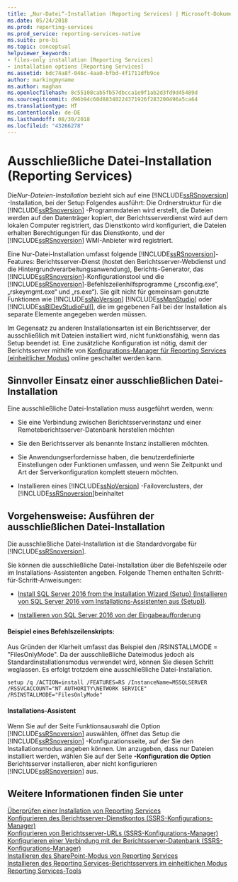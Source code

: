 ```yaml
---
title: „Nur-Datei“-Installation (Reporting Services) | Microsoft-Dokumentation
ms.date: 05/24/2018
ms.prod: reporting-services
ms.prod_service: reporting-services-native
ms.suite: pro-bi
ms.topic: conceptual
helpviewer_keywords:
- files-only installation [Reporting Services]
- installation options [Reporting Services]
ms.assetid: bdc74a8f-046c-4aa0-bfbd-4f1711dfb9ce
author: markingmyname
ms.author: maghan
ms.openlocfilehash: 8c55108cab5fb57dbcca1e9f1ab2d3fd9d45489d
ms.sourcegitcommit: d96b94c60d88340224371926f283200496a5ca64
ms.translationtype: HT
ms.contentlocale: de-DE
ms.lasthandoff: 08/30/2018
ms.locfileid: "43266278"
---
```

# <a name="files-only-installation-reporting-services"></a>Ausschließliche Datei-Installation (Reporting Services)
  Die*Nur-Dateien-Installation* bezieht sich auf eine [!INCLUDE[ssRSnoversion](../../includes/ssrsnoversion-md.md)] -Installation, bei der Setup Folgendes ausführt: Die Ordnerstruktur für die [!INCLUDE[ssRSnoversion](../../includes/ssrsnoversion-md.md)] -Programmdateien wird erstellt, die Dateien werden auf den Datenträger kopiert, der Berichtsserverdienst wird auf dem lokalen Computer registriert, das Dienstkonto wird konfiguriert, die Dateien erhalten Berechtigungen für das Dienstkonto, und der [!INCLUDE[ssRSnoversion](../../includes/ssrsnoversion-md.md)] WMI-Anbieter wird registriert.  
  
 Eine Nur-Datei-Installation umfasst folgende [!INCLUDE[ssRSnoversion](../../includes/ssrsnoversion-md.md)]-Features: Berichtsserver-Dienst (hostet den Berichtsserver-Webdienst und die Hintergrundverarbeitungsanwendung), Berichts-Generator, das [!INCLUDE[ssRSnoversion](../../includes/ssrsnoversion-md.md)]-Konfigurationstool und die [!INCLUDE[ssRSnoversion](../../includes/ssrsnoversion-md.md)]-Befehlszeilenhilfsprogramme („rsconfig.exe“, „rskeymgmt.exe“ und „rs.exe“). Sie gilt nicht für gemeinsam genutzte Funktionen wie [!INCLUDE[ssNoVersion](../../includes/ssnoversion-md.md)] [!INCLUDE[ssManStudio](../../includes/ssmanstudio-md.md)] oder [!INCLUDE[ssBIDevStudioFull](../../includes/ssbidevstudiofull-md.md)], die im gegebenen Fall bei der Installation als separate Elemente angegeben werden müssen.  
  
 Im Gegensatz zu anderen Installationsarten ist ein Berichtsserver, der ausschließlich mit Dateien installiert wird, nicht funktionsfähig, wenn das Setup beendet ist. Eine zusätzliche Konfiguration ist nötig, damit der Berichtsserver mithilfe von [Konfigurations-Manager für Reporting Services (einheitlicher Modus)](../../reporting-services/install-windows/reporting-services-configuration-manager-native-mode.md) online geschaltet werden kann.  
  
## <a name="when-to-select-files-only-installation-mode"></a>Sinnvoller Einsatz einer ausschließlichen Datei-Installation  
 Eine ausschließliche Datei-Installation muss ausgeführt werden, wenn:  
  
-   Sie eine Verbindung zwischen Berichtsserverinstanz und einer Remoteberichtsserver-Datenbank herstellen möchten  
  
-   Sie den Berichtsserver als benannte Instanz installieren möchten.  
  
-   Sie Anwendungserfordernisse haben, die benutzerdefinierte Einstellungen oder Funktionen umfassen, und wenn Sie Zeitpunkt und Art der Serverkonfiguration komplett steuern möchten.  
  
-   Installieren eines [!INCLUDE[ssNoVersion](../../includes/ssnoversion-md.md)] -Failoverclusters, der [!INCLUDE[ssRSnoversion](../../includes/ssrsnoversion-md.md)]beinhaltet  
  
## <a name="how-to-perform-a-files-only-installation"></a>Vorgehensweise: Ausführen der ausschließlichen Datei-Installation  
 Die ausschließliche Datei-Installation ist die Standardvorgabe für [!INCLUDE[ssRSnoversion](../../includes/ssrsnoversion-md.md)].  
  
 Sie können die ausschließliche Datei-Installation über die Befehlszeile oder im Installations-Assistenten angeben. Folgende Themen enthalten Schritt-für-Schritt-Anweisungen:  
  
-   [Install SQL Server 2016 from the Installation Wizard (Setup) (Installieren von SQL Server 2016 vom Installations-Assistenten aus (Setup))](../../database-engine/install-windows/install-sql-server-from-the-installation-wizard-setup.md).  
  
-   [Installieren von SQL Server 2016 von der Eingabeaufforderung](../../database-engine/install-windows/install-sql-server-2016-from-the-command-prompt.md)  
  
#### <a name="example-command-line-script"></a>Beispiel eines Befehlszeilenskripts:  
 Aus Gründen der Klarheit umfasst das Beispiel den /RSINSTALLMODE = "FilesOnlyMode". Da der ausschließliche Dateimodus jedoch als Standardinstallationsmodus verwendet wird, können Sie diesen Schritt weglassen. Es erfolgt trotzdem eine ausschließliche Datei-Installation.  
  
```  
setup /q /ACTION=install /FEATURES=RS /InstanceName=MSSQLSERVER /RSSVCACCOUNT="NT AUTHORITY\NETWORK SERVICE" /RSINSTALLMODE="FilesOnlyMode"  
```  
  
#### <a name="installation-wizard"></a>Installations-Assistent  
 Wenn Sie auf der Seite Funktionsauswahl die Option [!INCLUDE[ssRSnoversion](../../includes/ssrsnoversion-md.md)] auswählen, öffnet das Setup die [!INCLUDE[ssRSnoversion](../../includes/ssrsnoversion-md.md)] -Konfigurationsseite, auf der Sie den Installationsmodus angeben können. Um anzugeben, dass nur Dateien installiert werden, wählen Sie auf der Seite **-Konfiguration die Option** Berichtsserver installieren, aber nicht konfigurieren [!INCLUDE[ssRSnoversion](../../includes/ssrsnoversion-md.md)] aus.  
  
## <a name="see-also"></a>Weitere Informationen finden Sie unter  
 [Überprüfen einer Installation von Reporting Services](../../reporting-services/install-windows/verify-a-reporting-services-installation.md)   
 [Konfigurieren des Berichtsserver-Dienstkontos &#40;SSRS-Konfigurations-Manager&#41;](../../reporting-services/install-windows/configure-the-report-server-service-account-ssrs-configuration-manager.md)   
 [Konfigurieren von Berichtsserver-URLs &#40;SSRS-Konfigurations-Manager&#41;](../../reporting-services/install-windows/configure-report-server-urls-ssrs-configuration-manager.md)   
 [Konfigurieren einer Verbindung mit der Berichtsserver-Datenbank &#40;SSRS-Konfigurations-Manager&#41;](../../reporting-services/install-windows/configure-a-report-server-database-connection-ssrs-configuration-manager.md)   
 [Installieren des SharePoint-Modus von Reporting Services](../../reporting-services/install-windows/install-reporting-services-sharepoint-mode.md)   
 [Installieren des Reporting Services-Berichtsservers im einheitlichen Modus](~/reporting-services/install-windows/install-reporting-services-native-mode-report-server.md)   
 [Reporting Services-Tools](../../reporting-services/tools/reporting-services-tools.md)  
  
  

